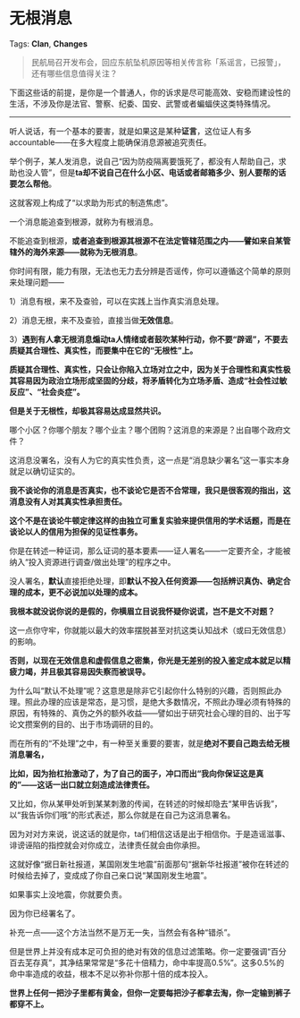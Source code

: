 # 无根消息

Tags: **Clan**, **Changes**

> 民航局召开发布会，回应东航坠机原因等相关传言称「系谣言，已报警」，还有哪些信息值得关注？



下面这些话的前提，是你是一个普通人，你的诉求是尽可能高效、安稳而建设性的生活，不涉及你是法官、警察、纪委、国安、武警或者蝙蝠侠这类特殊情况。



---

听人说话，有一个基本的要害，就是如果这是某种**证言**，这位证人有多accountable——在多大程度上能确保消息源被追究责任。

举个例子，某人发消息，说自己“因为防疫隔离要饿死了，都没有人帮助自己，求助也没人管”，但是**ta却不说自己在什么小区、电话或者邮箱多少、别人要帮的话要怎么帮他**。

这就客观上构成了“以求助为形式的制造焦虑”。

一个消息能追查到根源，就称为有根消息。

不能追查到根源，**或者追查到根源其根源不在法定管辖范围之内——譬如来自某管辖外的海外来源——**就称为**无根消息**。

你时间有限，能力有限，无法也无力去分辨是否谣传，你可以遵循这个简单的原则来处理问题——

1）消息有根，来不及查验，可以在实践上当作真实消息处理。

2）消息无根，来不及查验，直接当做**无效信息**。

3）**遇到有人拿无根消息煽动ta人情绪或者鼓吹某种行动，你不要“辟谣”，不要去质疑其合理性、真实性，而要集中在它的“无根性”上。**

**质疑其合理性、真实性，只会让你陷入立场对立之中，因为关于合理性和真实性极其容易因为政治立场形成坚固的分歧，将矛盾转化为立场矛盾、造成“社会性过敏反应”、“社会炎症”。**

**但是关于无根性，却极其容易达成显然共识。**

哪个小区？你哪个朋友？哪个业主？哪个团购？这消息的来源是？出自哪个政府文件？

这消息没署名，没有人为它的真实性负责，这一点是“消息缺少署名”这一事实本身就足以确切证实的。

**我不谈论你的消息是否真实，也不谈论它是否不合常理，我只是很客观的指出，这消息没有人对其真实性承担责任。**

 **这个不是在谈论牛顿定律这样的由独立可重复实验来提供信用的学术话题，而是在谈论以人的信用为担保的见证性事务。**

你是在转述一种证词，那么证词的基本要素——证人署名——一定要齐全，才能被纳入“投入资源进行调查/做出处理”的程序之中。

没人署名，**默认**直接拒绝处理，即**默认不投入任何资源——包括辨识真伪、确定合理的成本，更不必说加以处理的成本。**

**我根本就没说你说的是假的，你横眉立目说我怀疑你说谎，岂不是文不对题？**

这一点你守牢，你就能以最大的效率摆脱甚至对抗这类认知战术（或曰无效信息）的影响。

**否则，以现在无效信息和虚假信息之密集，你光是无差别的投入鉴定成本就足以精疲力竭，并且极其容易因失察而被误导。**

  


为什么叫“默认不处理”呢？这意思是除非它引起你什么特别的兴趣，否则照此办理。照此办理的应该是常态，是习惯，是绝大多数情况，不照此办理必须有特殊的原因，有特殊的、真伪之外的额外收益——譬如出于研究社会心理的目的、出于写论文攒案例的目的、出于市场调研的目的。

  


而在所有的“不处理”之中，有一种至关重要的要害，就是**绝对不要自己跑去给无根消息署名，**

**比如，因为抬杠抬激动了，为了自己的面子，冲口而出“我向你保证这是真的”——这话一出口就立刻造成法律责任。**

又比如，你从某甲处听到某某刺激的传闻，在转述的时候却隐去“某甲告诉我”，以“我告诉你们哦”的形式表述，那么你就是在自己为这消息署名。

因为对对方来说，说这话的就是你，ta们相信这话是出于相信你。于是造谣滋事、诽谤诬陷的指控就会对你成立，法律责任就会由你承担。

这就好像“据日新社报道，某国刚发生地震”前面那句“据新华社报道”被你在转述的时候给去掉了，变成成了你自己亲口说“某国刚发生地震”。

如果事实上没地震，你就要负责。

因为你已经署名了。

  


补充一点——这个方法当然不是万无一失，当然会有各种“错杀”。

但是世界上并没有成本足可负担的绝对有效的信息过滤策略。你一定要强调“百分百去芜存真”，其净结果常常是“多花十倍精力，命中率提高0.5%”。这多0.5%的命中率造成的收益，根本不足以弥补你那十倍的成本投入。

**世界上任何一把沙子里都有黄金，但你一定要每把沙子都拿去淘，你一定输到裤子都穿不上。**



